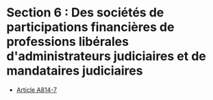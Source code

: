 # Section 6 : Des sociétés de participations financières de professions libérales       d'administrateurs judiciaires et de mandataires judiciaires

- [Article A814-7](article-a814-7.md)
